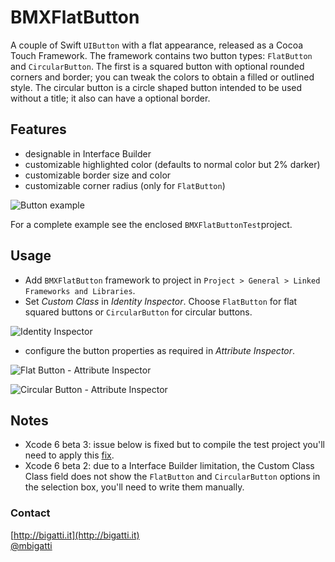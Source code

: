 # BMXFlatButton

A couple of Swift `UIButton` with a flat appearance, released as a Cocoa Touch Framework. The framework contains two button types: `FlatButton` and `CircularButton`. The first is a squared button with optional rounded corners and border; you can tweak the colors to obtain a filled or outlined style. The circular button is a circle shaped button intended to be used without a title; it also can have a optional border.

## Features

- designable in Interface Builder
- customizable highlighted color (defaults to normal color but 2% darker)
- customizable border size and color
- customizable corner radius (only for `FlatButton`)

![Button example](http://f.cl.ly/items/0i1l2d1o2e1E0r323l2D/BMXFlatButtonExample.png)

For a complete example see the enclosed `BMXFlatButtonTest`project.

## Usage

- Add `BMXFlatButton` framework to project in `Project > General > Linked Frameworks and Libraries`.
- Set *Custom Class* in *Identity Inspector*. Choose `FlatButton` for flat squared buttons or `CircularButton` for circular buttons.

![Identity Inspector](http://f.cl.ly/items/381e1A1g0U2D08420s1q/Schermata%202014-07-05%20alle%2021.49.25.png)

- configure the button properties as required in *Attribute Inspector*.

![Flat Button - Attribute Inspector](http://f.cl.ly/items/1E0D1r1g02351Y0m1s32/IB1.png)

![Circular Button - Attribute Inspector](http://f.cl.ly/items/213t293C3R2L1W2I0d42/IB2.png)

## Notes
- Xcode 6 beta 3: issue below is fixed but to compile the test project you'll need to apply this [fix](http://stackoverflow.com/questions/24622650/xcode-6-beta-3-invalid-virtual-filesystem-overlay-file).
- Xcode 6 beta 2: due to a Interface Builder limitation, the Custom Class Class field does not show the `FlatButton` and `CircularButton` options in the selection box, you'll need to write them manually.

### Contact
[http://bigatti.it](http://bigatti.it)  
[@mbigatti](https://twitter.com/mbigatti)
